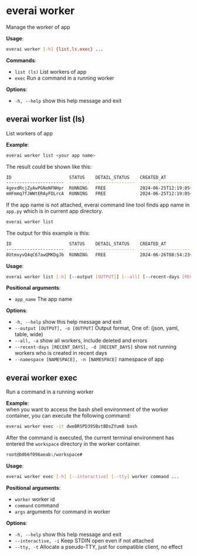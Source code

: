 # everai worker
Manage the worker of app  

**Usage**:   
```bash 
everai worker [-h] {list,ls,exec} ...
```

**Commands**:    
* `list (ls)` List workers of app  
* `exec`          Run a command in a running worker

**Options**:  
* `-h, --help`  show this help message and exit  

## everai worker list (ls)
List workers of app  

**Example**:  
```bash 
everai worker list <your app name>
```
The result could be shown like this:  
```bash 
ID                      STATUS    DETAIL_STATUS    CREATED_AT                DELETED_AT
----------------------  --------  ---------------  ------------------------  ------------
4gexdRcjZyAwPGNeNFNHpr  RUNNING   FREE             2024-06-25T12:19:05+0000
mHFmmq7fJWWtERAyFDLrcA  RUNNING   FREE             2024-06-25T12:19:05+0000
```

If the app name is not attached, everai command line tool finds app name in `app.py` which is in current app directory.  

```bash
everai worker list
```
The output for this example is this:  

```bash
ID                      STATUS    DETAIL_STATUS    CREATED_AT                DELETED_AT
----------------------  --------  ---------------  ------------------------  ------------
8UtmxyvQ4qC67awQMKDgJb  RUNNING   FREE             2024-06-26T08:54:23+0000
```

**Usage**:  
```bash  
everai worker list [-h] [--output [OUTPUT]] [--all] [--recent-days [RECENT_DAYS]] [--namespace [NAMESPACE]] [app_name]
```

**Positional arguments**:  
  * `app_name`              The app name  

**Options**:  
* `-h, --help`            show this help message and exit  
* `--output [OUTPUT], -o [OUTPUT]`
                        Output format, One of: (json, yaml, table, wide)  
* `--all, -a`             show all workers, include deleted and errors  
* `--recent-days [RECENT_DAYS], -d [RECENT_DAYS]`
                        show not running workers who is created in recent days
* `--namespace [NAMESPACE], -n [NAMESPACE]`
                        namespace of app  

## everai worker exec
Run a command in a running worker  

**Example**:  
when you want to access the bash shell environment of the worker container, you can execute the following command:  

```bash 
everai worker exec -it dweBRSPD395BvtBDsZYum8 bash
```

After the command is executed, the current terminal environment has entered the `workspace` directory in the worker container.  

```bash 
root@b0b6f096aeab:/workspace#
```

**Usage**:  
```bash  
everai worker exec [-h] [--interactive] [--tty] worker command ...
```

**Positional arguments**:  
  * `worker`             worker id
  * `command`            command
  * `args`               arguments for command in worker

**Options**:  
* `-h, --help`            show this help message and exit  
* `--interactive, -i`  Keep STDIN open even if not attached
* `--tty, -t`          Allocate a pseudo-TTY, just for compatible client, no effect